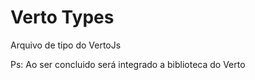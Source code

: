 # Verto Types

Arquivo de tipo do VertoJs

Ps: Ao ser concluido será integrado a biblioteca do Verto
